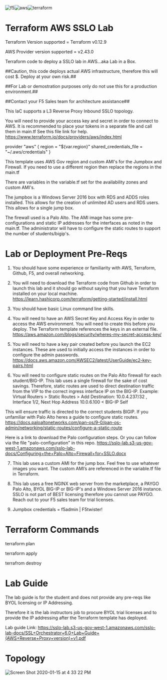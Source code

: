 ![f5](https://user-images.githubusercontent.com/18743780/72476144-74b9cd80-37ba-11ea-82f3-81d37306b20e.png)![aws](https://user-images.githubusercontent.com/18743780/72476149-76839100-37ba-11ea-90ad-2da2bcfe2ecb.png)![terraform](https://user-images.githubusercontent.com/18743780/72476158-7a171800-37ba-11ea-95dc-1f58f7974150.png)

# Terraform AWS SSLO Lab

Terraform Version supported = Terraform v0.12.9

AWS Provider version supported = v2.43.0

Terraform code to deploy a SSLO lab in AWS...aka Lab in a Box.

##Caution, this code deploys actual AWS infrastructure, therefore this will cost $. Deploy at your own risk.##

##For Lab or demostration purposes only do not use this for a production environment.##

##Contact your F5 Sales team for architecture assistance##

This IaC supports a L3 Reverse Proxy Inbound SSLO topology.


You will need to provide your access key and secret in order to connect to AWS.
It is recommended to place your tokens in a separate file and call them in main.tf
See this file link for help.
https://www.terraform.io/docs/providers/aws/index.html

provider "aws" {
  region = "${var.region}"
  shared_credentials_file = "~/.aws/credentials"
}

This template uses AWS Gov region and custom AMI's for the Jumpbox and Firewall.
If you need to use a different region then replace the regions in the main.tf

There are variables in the variable.tf set for the availability zones and custom AMI's.

The jumpbox is a Windows Server 2016 box with RDS and ADDS roles installed.  This allows for the creation of unlimited AD users and RDS users.  This allows for a single jump box.

The firewall used is a Palo Alto.  The AMI image has some pre-configurations and static IP addresses for the interfaces as noted in the main.tf. The administrator will have to configure the static routes to support the number of students/bigip's.

# Lab or Deployment Pre-Reqs

1.	You should have some experience or familiarity with AWS, Terraform, Github, F5, and overall networking.

2.	You will need to download the Terraform code from Github in order to launch this lab and it should go without saying that     you have Terraform installed on your local machine.
    https://learn.hashicorp.com/terraform/getting-started/install.html

3.	You should have basic Linux command line skills.

4.	You will need to have an AWS Secret Key and Access Key in order to access the AWS environment.  You will need to create this before you deploy.  The Terraform template references the keys in an external file.
    https://aws.amazon.com/blogs/security/wheres-my-secret-access-key/

5.	You will need to have a key pair created before you launch the EC2 instances.  These are used to initially access the instances in order to configure the admin passwords. 
    https://docs.aws.amazon.com/AWSEC2/latest/UserGuide/ec2-key-pairs.html

6.	You will need to configure static routes on the Palo Alto firewall for each student/BIG-IP.  This lab uses a single firewall for the sake of cost savings.  Therefore, static routes are used to direct destination traffic from the VIP to the correct ingress interface IP on the BIG-IP.
Example: Virtual Routers > Static Routes > Add 
Destination: <VIP>10.0.4.237/32 , Interface 1/2, Next Hop Address 10.0.6.100 < BIG-IP Self
                                                                                     
This will ensure traffic is directed to the correct students BIGIP.  If you unfamiliar with Palo Alto heres a guide to configure static routes. 
    https://docs.paloaltonetworks.com/pan-os/9-0/pan-os-admin/networking/static-routes/configure-a-static-route  
                                                                                     
   Here is a link to download the Palo configuration steps.  Or you can follow via the file "palo-configuration" in this repo.
    https://sslo-lab.s3-us-gov-west-1.amazonaws.com/sslo-lab-docs/Configuring+the+Palo+Alto+Firewall+for+SSLO.docx                                                                              
                                                                                     
                                                                                     
7.	This lab uses a custom AMI for the jump box.  Feel free to use whatever images you want.  The custom AMI’s are referenced in the variable.tf file in Terraform.

8.  This lab uses a free NGINX web server from the marketplace, a PAYGO Palo Alto, BYOL BIG-IP or BIG-IP's and a Windows Server 2016 instance.  SSLO is not part of BEST licensing therefore you cannot use PAYGO.  Reach out to your F5 sales team for trial licenses.

9.  Jumpbox credentials = f5admin | F5twister!

# Terraform Commands

terraform plan

terraform apply

terrafrom destroy

# Lab Guide

The lab guide is for the student and does not provide any pre-reqs like BYOL licensing or IP Addressing.

Therefore it is the lab instructors job to procure BYOL trial licenses and to provide the IP addressing after the       Terraform template has deployed.

Lab guide Link: https://sslo-lab.s3-us-gov-west-1.amazonaws.com/sslo-lab-docs/SSL+Orchestrator+6.0+Lab+Guide+(AWS+Reverse+Proxy+version)+v1.pdf

# Topology
![Screen Shot 2020-01-15 at 4 33 22 PM](https://user-images.githubusercontent.com/18743780/72473482-c4959600-37b4-11ea-8c88-c0fb85eceb9e.png)
